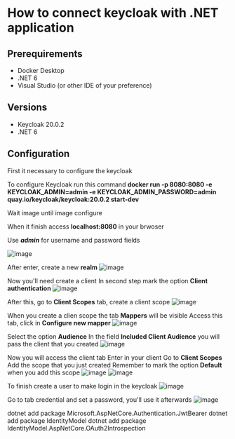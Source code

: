 # How to connect keycloak with .NET application

## Prerequirements 
- Docker Desktop
- .NET 6
- Visual Studio (or other IDE of your preference)
## Versions
- Keycloak 20.0.2
- .NET 6

## Configuration
First it necessary to configure the keycloak 

To configure Keycloak run this command **docker run -p 8080:8080 -e KEYCLOAK_ADMIN=admin -e KEYCLOAK_ADMIN_PASSWORD=admin quay.io/keycloak/keycloak:20.0.2 start-dev**

Wait image until image configure

When it finish access **localhost:8080** in your brwoser

Use ***admin*** for username and password fields

![image](https://github.com/gustaVASSIO/auth_dotnet_keycloak/assets/104386638/392eb6de-fbea-4fc6-ba16-8415174640d8)

After enter, create a new **realm**
![image](https://github.com/gustaVASSIO/auth_dotnet_keycloak/assets/104386638/3681b0f4-4788-45db-92a5-7d03ab0b08ac)

Now you'll need create a client
In second step mark the option **Client authentication**
![image](https://github.com/gustaVASSIO/auth_dotnet_keycloak/assets/104386638/3e148596-1884-4ae1-9df1-debba89d978a)

After this, go to **Client Scopes** tab, create a client scope
![image](https://github.com/gustaVASSIO/auth_dotnet_keycloak/assets/104386638/3e68f738-f050-4c49-b304-86091b69c3fc)

When you create a clien scope the tab **Mappers** will be visible
Access this tab, click in **Configure new mapper**
![image](https://github.com/gustaVASSIO/auth_dotnet_keycloak/assets/104386638/597bc57f-9514-4af6-983b-ae9848d7e798)

Select the option **Audience**
In the field **Included Client Audience** you will pass the client that you created
![image](https://github.com/gustaVASSIO/auth_dotnet_keycloak/assets/104386638/58e9bf2e-022b-4edd-93d0-ffbab5661c46)

Now you will access the client tab
Enter in your client
Go to **Client Scopes**
Add the scope that you just created
Remember to mark the option **Default** when you add this scope
![image](https://github.com/gustaVASSIO/auth_dotnet_keycloak/assets/104386638/99ceb894-06b8-4356-bc29-dc1e13497ab6)
![image](https://github.com/gustaVASSIO/auth_dotnet_keycloak/assets/104386638/014123e0-4ef3-4feb-ba41-539b46b6e927)


To finish create a user to make login in the keycloak
![image](https://github.com/gustaVASSIO/auth_dotnet_keycloak/assets/104386638/88b2f8ab-b869-44e3-ac02-3196e7395691)

Go to tab credential and set a password, you'll use it afterwards
![image](https://github.com/gustaVASSIO/auth_dotnet_keycloak/assets/104386638/e93bd2dc-f665-4278-9378-74598b1dec51)












dotnet add package Microsoft.AspNetCore.Authentication.JwtBearer
dotnet add package IdentityModel
dotnet add package IdentityModel.AspNetCore.OAuth2Introspection

